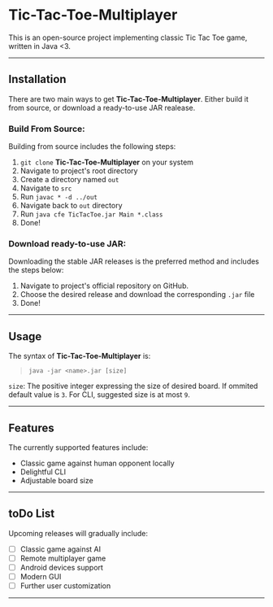 # Tic-Tac-Toe-Multiplayer
This is an open-source project implementing classic Tic Tac Toe game, written in Java <3.

---

## Installation
There are two main ways to get **Tic-Tac-Toe-Multiplayer**. Either build it from source, or download a ready-to-use JAR realease.

### Build From Source:
Building from source includes the following steps:
1. `git clone` **Tic-Tac-Toe-Multiplayer** on your system
1. Navigate to project's root directory
1. Create a directory named `out`
1. Navigate to `src`
1. Run `javac * -d ../out`
1. Navigate back to `out` directory
1. Run `java cfe TicTacToe.jar Main *.class`
1. Done!

### Download ready-to-use JAR:
Downloading the stable JAR releases is the preferred method and includes the steps below:
1. Navigate to project's official repository on GitHub.
1. Choose the desired release and download the corresponding `.jar` file
1. Done!

---

## Usage
The syntax of **Tic-Tac-Toe-Multiplayer** is:
>`java -jar <name>.jar [size]`

`size`: The positive integer expressing the size of desired board. If ommited default value is `3`. For CLI, suggested size is at most `9`. 

---

## Features
The currently supported features include:
* Classic game against human opponent locally
* Delightful CLI
* Adjustable board size

---

## toDo List
Upcoming releases will gradually include:
- [ ] Classic game against AI
- [ ] Remote multiplayer game
- [ ] Android devices support
- [ ] Modern GUI
- [ ] Further user customization

---
